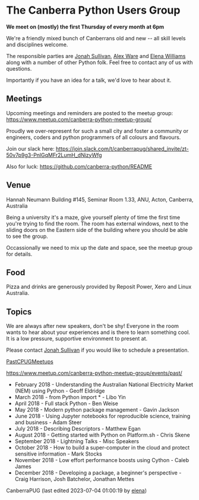 The Canberra Python Users Group
===============================

**We meet on (mostly) the first Thursday of every month at 6pm** 

We're a friendly mixed bunch of Canberrans old and new -- all skill levels and disciplines welcome. 

The responsible parties are [Jonah Sullivan](mailto:jonahsullivan79@gmail.com), [Alex Ware](mailto:alex.g.ware@gmail.com) and [Elena Williams](mailto:cpug@elena.net.au) along with a number of other Python folk. Feel free to contact any of us with questions. 

Importantly if you have an idea for a talk, we'd love to hear about it. 

Meetings
--------

Upcoming meetings and reminders are posted to the meetup group: <https://www.meetup.com/canberra-python-meetup-group/> 

Proudly we over-represent for such a small city and foster a community or engineers, coders and python programmers of all colours and flavours. 

Join our slack here: <https://join.slack.com/t/canberrapug/shared_invite/zt-50v7p9g3-PnlGqMFr2LumH_dNizyWfg> 

Also for luck: <https://github.com/canberra-python/README> 

Venue
-----

Hannah Neumann Building #145, Seminar Room 1.33, ANU, Acton, Canberra, Australia 

Being a university it's a maze, give yourself plenty of time the first time you're trying to find the room. The room has external windows, next to the sliding doors on the Eastern side of the building where you should be able to see the group. 

Occassionally we need to mix up the date and space, see the meetup group for details. 

Food
----

Pizza and drinks are generously provided by Reposit Power, Xero and Linux Australia. 

Topics
------

We are always after new speakers, don't be shy! Everyone in the room wants to hear about your experiences and is there to learn something cool. It is a low pressure, supportive environment to present at. 

Please contact [Jonah Sullivan](mailto:jonahsullivan79@gmail.com) if you would like to schedule a presentation. 

[PastCPUGMeetups](https://github.com/elena/python-wiki-replica/blob/main/events-local-groups/PastCPUGMeetups) 

<https://www.meetup.com/canberra-python-meetup-group/events/past/> 

* February 2018 - Understanding the Australian National Electricity Market (NEM) using Python - Geoff Eldridge
* March 2018 - from Python import \* - Libo Yin
* April 2018 - Full stack Python - Ben Weise
* May 2018 - Modern python package management - Gavin Jackson
* June 2018 - Using Jupyter notebooks for reproducible science, training and business - Adam Steer
* July 2018 - Describing Descriptors - Matthew Egan
* August 2018 - Getting started with Python on Platform.sh - Chris Skene
* September 2018 - Lightning Talks - Misc Speakers
* October 2018 - How to build a super-computer in the cloud and protect sensitive information - Mark Stocks
* November 2018 - Low effort performance boosts using Cython - Caleb James
* December 2018 - Developing a package, a beginner's perspective - Craig Harrison, Josh Batchelor, Jonathan Mettes

CanberraPUG (last edited 2023-07-04 01:00:19 by [elena](https://github.com/elena/python-wiki-replica/blob/main/users/elena "elena @ 192.145.118.240[192.145.118.240]"))
